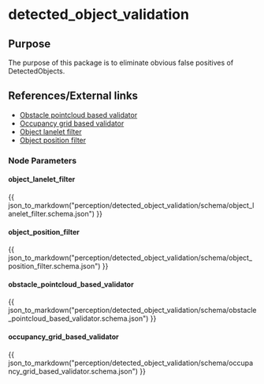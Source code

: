 # detected_object_validation

## Purpose

The purpose of this package is to eliminate obvious false positives of DetectedObjects.

## References/External links

- [Obstacle pointcloud based validator](obstacle-pointcloud-based-validator.md)
- [Occupancy grid based validator](occupancy-grid-based-validator.md)
- [Object lanelet filter](object-lanelet-filter.md)
- [Object position filter](object-position-filter.md)

### Node Parameters

#### object_lanelet_filter

{{ json_to_markdown("perception/detected_object_validation/schema/object_lanelet_filter.schema.json") }}

#### object_position_filter

{{ json_to_markdown("perception/detected_object_validation/schema/object_position_filter.schema.json") }}

#### obstacle_pointcloud_based_validator

{{ json_to_markdown("perception/detected_object_validation/schema/obstacle_pointcloud_based_validator.schema.json") }}

#### occupancy_grid_based_validator

{{ json_to_markdown("perception/detected_object_validation/schema/occupancy_grid_based_validator.schema.json") }}

